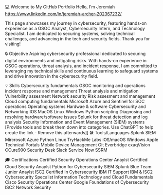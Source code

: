 💻 Welcome to My GitHub Portfolio
Hello, I'm Jeremiah
https://www.linkedin.com/in/jeremiah-archer-202367232/

This page showcases my journey in cybersecurity, featuring hands-on experience as a GSOC Analyst, Cybersecurity Intern, and Technology Specialist. I am dedicated to securing systems, solving technical challenges, and advancing in the tech and security fields. Thank you for visiting!

🔒 Objective
Aspiring cybersecurity professional dedicated to securing digital environments and mitigating risks. With hands-on experience in GSOC operations, threat analysis, and incident response, I am committed to leveraging my technical skills and continuous learning to safeguard systems and drive innovation in the cybersecurity field.

💡 Skills
Cybersecurity fundamentals
GSOC monitoring and operations
incident response and management
Threat analysis and mitigation
Vulnerbility assesment
Network security
Risk assesment and management
Cloud computing fundamentals
Microsoft Azure and Sentinel for SOC operations
Operating systems
Hardwae & software
Cybersecurity and Networking
IOS
MacOS
Linux
Windows
Python scripting
Diagnosing and resolving hardware/software issues
Splunk for threat detection and log analysis
Security Information and Event Management (SIEM) systems
[Provide tools and break them down into categories. Use ChatGPT to help create the link - Remove this afterwards]]
🛠️ Tools/Languages
Splunk
SIEM
Mircrosoft Azure
Python
Linux
TryHackMe Labs
iOS/macOS
Windows
Apple Technical Portals
Mobile Device Management
Git
Everbridge
exaqVision
CCure900
Security Desk
Slack
Service Now
SSRM

🎓 Certifications
Certified Security Operations Center Anaylst
Certified Cloud Security Anaylst
Python for Cybersecurity
SIEM Splunk
Blue Team Junior Anaylst
ISC2 Certified In Cybersecurity
IBM IT Support
IBM & ISC2 Cybersecurity Specalist
Information Technology and Cloud Fundamentals
Cisco Security Operations Center
Google Foundations of Cybersecurity
ISC2 Network Security
